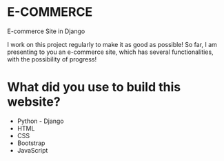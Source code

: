 # E-COMMERCE
 E-commerce Site in Django

 I work on this project regularly to make it as good as possible!
 So far, I am presenting to you an e-commerce site, which has several functionalities, with the possibility of progress!

 # What did you use to build this website?

- Python - Django
- HTML
- CSS
- Bootstrap
- JavaScript
